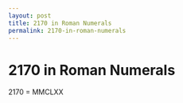 ```yaml
---
layout: post
title: 2170 in Roman Numerals
permalink: 2170-in-roman-numerals
---
```


# 2170 in Roman Numerals

2170 = MMCLXX
